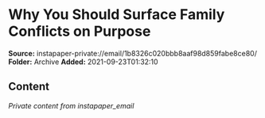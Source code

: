 # Why You Should Surface Family Conflicts on Purpose

**Source:** instapaper-private://email/1b8326c020bbb8aaf98d859fabe8ce80/
**Folder:** Archive
**Added:** 2021-09-23T01:32:10




## Content
*Private content from instapaper_email*
